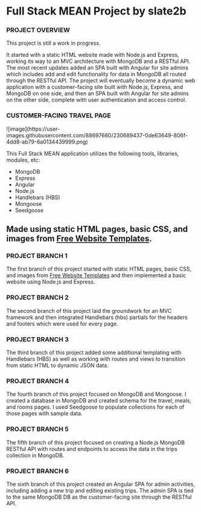 <h1>Full Stack MEAN Project by slate2b</h1>
<h3>
  PROJECT OVERVIEW
</h3>
<p>
This project is still a work in progress.
</p>
<p>
It started with a static HTML website made with Node.js and Express, working its way to an MVC architecture with MongoDB and a RESTful API.  The most recent updates added an SPA built with Angular for site admins which includes add and edit functionality for data in MongoDB all routed through the RESTful API.  The project will eventually become a dynamic web application with a customer-facing site built with Node.js, Express, and MongoDB on one side, and then an SPA built with Angular for site admins on the other side, complete with user authentication and access control.  
</p>
<h3>CUSTOMER-FACING TRAVEL PAGE</h3>
![image](https://user-images.githubusercontent.com/88697660/230689437-0de63649-806f-4dd8-ab79-6a0134439999.png)
<p>
This Full Stack MEAN application utilizes the following tools, libraries, modules, etc:
  <ul>
    <li>MongoDB</li>							
    <li>Express</li>
    <li>Angular</li>
    <li>Node.js</li>	
    <li>Handlebars (HBS)</li>
    <li>Mongoose</li>
    <li>Seedgoose</li>
  </ul>
</p>
<h2>Made using static HTML pages, basic CSS, and images from <a href="http://www.freewebsitetemplates.com/">Free Website Templates</a>.</h2>
<h3>
PROJECT BRANCH 1
</h3>
<p>
The first branch of this project started with static HTML pages, basic CSS, and images from <a href="http://www.freewebsitetemplates.com/">Free Website Templates</a> and then implemented a basic website using Node.js and Express.
</p>
<h3>
PROJECT BRANCH 2
</h3>
<p>
The second branch of this project laid the groundwork for an MVC framework and then integrated Handlebars (hbs) partials for the headers and footers which were used for every page.
</p>
<h3>
PROJECT BRANCH 3
</h3>
<p>
The third branch of this project added some additional templating with Handlebars (HBS) as well as working with routes and views to transition from static HTML to dynamic JSON data.
</p>
<h3>
PROJECT BRANCH 4
</h3>
<p>
The fourth branch of this project focused on MongoDB and Mongoose. I created a database in MongoDB and created schema for the travel, meals, and rooms pages.  I used Seedgoose to populate collections for each of those pages with sample data.
</p>
<h3>
PROJECT BRANCH 5
</h3>
<p>
The fifth branch of this project focused on creating a Node.js MongoDB RESTful API with routes and endpoints to access the data in the trips collection in MongoDB.
</p>
<h3>
PROJECT BRANCH 6
</h3>
<p>
The sixth branch of this project created an Angular SPA for admin activities, including adding a new trip and editing existing trips.  The admin SPA is tied to the same MongoDB DB as the customer-facing site through the RESTful API.  
</p>
